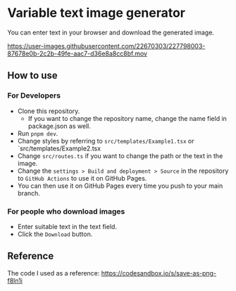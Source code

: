 # Variable text image generator

You can enter text in your browser and download the generated image.

https://user-images.githubusercontent.com/22670303/227798003-87678e0b-2c2b-49fe-aac7-d36e8a8cc8bf.mov

## How to use

### For Developers

- Clone this repository.
  - If you want to change the repository name, change the name field in package.json as well.
- Run `pnpm dev`.
- Change styles by referring to `src/templates/Example1.tsx` or `src/templates/Example2.tsx
- Change `src/routes.ts` if you want to change the path or the text in the image.
- Change the `settings > Build and deployment > Source` in the repository to `GitHub Actions` to use it on GitHub Pages.
- You can then use it on GitHub Pages every time you push to your main branch.

### For people who download images

- Enter suitable text in the text field.
- Click the `Download` button.

## Reference

The code I used as a reference: https://codesandbox.io/s/save-as-png-f8ln1i
